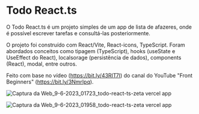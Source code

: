 # Todo React.ts

O Todo React.ts é um projeto simples de um app de lista de afazeres, onde é possível escrever tarefas e consultá-las posteriormente.

O projeto foi construído com React/Vite, React-icons, TypeScript. Foram abordados conceitos como tipagem (TypeScript), hooks (useState e UseEffect do React), localsorage (persistência de dados), components (React), modal, entre outros.

Feito com base no vídeo (https://bit.ly/43RIT7I) do canal do YouTube "Front Beginners" (https://bit.ly/3NmrIpq).

![Captura da Web_9-6-2023_01723_todo-react-ts-zeta vercel app](https://github.com/emersoncarneirodasilva/todo-react_ts/assets/94311606/b79c7e49-ab1e-4da3-b6fe-3576476d2d22)

![Captura da Web_9-6-2023_01958_todo-react-ts-zeta vercel app](https://github.com/emersoncarneirodasilva/todo-react_ts/assets/94311606/b3b046f6-aae9-4d95-8aa4-ebf913a1b08d)


